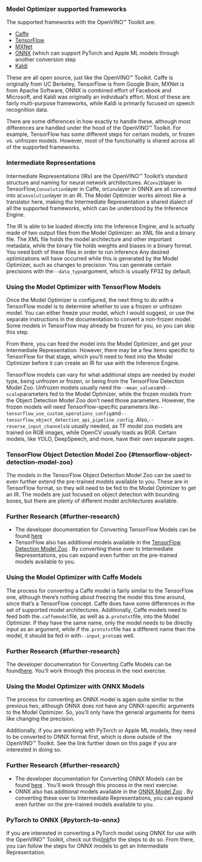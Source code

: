 ### **Model Optimizer supported frameworks**

The supported frameworks with the OpenVINO™ Toolkit are:

* [Caffe](https://caffe.berkeleyvision.org/)
* [TensorFlow](https://www.tensorflow.org/)
* [MXNet](https://mxnet.apache.org/)
* [ONNX](https://onnx.ai/) \(which can support PyTorch and Apple ML models through another conversion step
* [Kaldi](https://kaldi-asr.org/doc/dnn.html)

These are all open source, just like the OpenVINO™ Toolkit. Caffe is originally from UC Berkeley, TensorFlow is from Google Brain, MXNet is from Apache Software, ONNX is combined effort of Facebook and Microsoft, and Kaldi was originally an individual’s effort. Most of these are fairly multi-purpose frameworks, while Kaldi is primarily focused on speech recognition data.

There are some differences in how exactly to handle these, although most differences are handled under the hood of the OpenVINO™ Toolkit. For example, TensorFlow has some different steps for certain models, or frozen vs. unfrozen models. However, most of the functionality is shared across all of the supported frameworks.

### Intermediate Representations

Intermediate Representations \(IRs\) are the OpenVINO™ Toolkit’s standard structure and naming for neural network architectures. A`Conv2D`layer in TensorFlow,`Convolution`layer in Caffe, or`Conv`layer in ONNX are all converted into a`Convolution`layer in an IR. The Model Optimizer works almost like a translator here, making the Intermediate Representation a shared dialect of all the supported frameworks, which can be understood by the Inference Engine.

The IR is able to be loaded directly into the Inference Engine, and is actually made of two output files from the Model Optimizer: an XML file and a binary file. The XML file holds the model architecture and other important metadata, while the binary file holds weights and biases in a binary format. You need both of these files in order to run inference Any desired optimizations will have occurred while this is generated by the Model Optimizer, such as changes to precision. You can generate certain precisions with the`--data_type`argument, which is usually FP32 by default.

### Using the Model Optimizer with TensorFlow Models

Once the Model Optimizer is configured, the next thing to do with a TensorFlow model is to determine whether to use a frozen or unfrozen model. You can either freeze your model, which I would suggest, or use the separate instructions in the documentation to convert a non-frozen model. Some models in TensorFlow may already be frozen for you, so you can skip this step.

From there, you can feed the model into the Model Optimizer, and get your Intermediate Representation. However, there may be a few items specific to TensorFlow for that stage, which you’ll need to feed into the Model Optimizer before it can create an IR for use with the Inference Engine.

TensorFlow models can vary for what additional steps are needed by model type, being unfrozen or frozen, or being from the TensorFlow Detection Model Zoo. Unfrozen models usually need the`--mean_values`and`--scale`parameters fed to the Model Optimizer, while the frozen models from the Object Detection Model Zoo don’t need those parameters. However, the frozen models will need TensorFlow-specific parameters like`--tensorflow_use_custom_operations_config`and`--tensorflow_object_detection_api_pipeline_config`. Also,`--reverse_input_channels`is usually needed, as TF model zoo models are trained on RGB images, while OpenCV usually loads as BGR. Certain models, like YOLO, DeepSpeech, and more, have their own separate pages.

### TensorFlow Object Detection Model Zoo {#tensorflow-object-detection-model-zoo}

The models in the TensorFlow Object Detection Model Zoo can be used to even further extend the pre-trained models available to you. These are in TensorFlow format, so they will need to be fed to the Model Optimizer to get an IR. The models are just focused on object detection with bounding boxes, but there are plenty of different model architectures available.

### Further Research {#further-research}

* The developer documentation for Converting TensorFlow Models can be found [here](https://docs.openvinotoolkit.org/2019_R3/_docs_MO_DG_prepare_model_convert_model_Convert_Model_From_TensorFlow.html)
* TensorFlow also has additional models available in the [TensorFlow Detection Model Zoo](https://github.com/tensorflow/models/blob/master/research/object_detection/g3doc/detection_model_zoo.md)
  . By converting these over to Intermediate Representations, you can expand even further on the pre-trained models available to you.

### Using the Model Optimizer with Caffe Models

The process for converting a Caffe model is fairly similar to the TensorFlow one, although there’s nothing about freezing the model this time around, since that’s a TensorFlow concept. Caffe does have some differences in the set of supported model architectures. Additionally, Caffe models need to feed both the`.caffemodel`file, as well as a`.prototxt`file, into the Model Optimizer. If they have the same name, only the model needs to be directly input as an argument, while if the`.prototxt`file has a different name than the model, it should be fed in with`--input_proto`as well.

### Further Research {#further-research}

The developer documentation for Converting Caffe Models can be found[here](https://docs.openvinotoolkit.org/2019_R3/_docs_MO_DG_prepare_model_convert_model_Convert_Model_From_Caffe.html). You’ll work through this process in the next exercise.

### Using the Model Optimizer with ONNX Models

The process for converting an ONNX model is again quite similar to the previous two, although ONNX does not have any ONNX-specific arguments to the Model Optimizer. So, you’ll only have the general arguments for items like changing the precision.

Additionally, if you are working with PyTorch or Apple ML models, they need to be converted to ONNX format first, which is done outside of the OpenVINO™ Toolkit. See the link further down on this page if you are interested in doing so.

### Further Research {#further-research}

* The developer documentation for Converting ONNX Models can be found
  [here](https://docs.openvinotoolkit.org/2019_R3/_docs_MO_DG_prepare_model_convert_model_Convert_Model_From_ONNX.html)
  . You’ll work through this process in the next exercise.
* ONNX also has additional models available in the
  [ONNX Model Zoo](https://github.com/onnx/models)
  . By converting these over to Intermediate Representations, you can expand even further on the pre-trained models available to you.

### PyTorch to ONNX {#pytorch-to-onnx}

If you are interested in converting a PyTorch model using ONNX for use with the OpenVINO™ Toolkit, check out this[link](https://michhar.github.io/convert-pytorch-onnx/)for the steps to do so. From there, you can follow the steps for ONNX models to get an Intermediate Representation.



